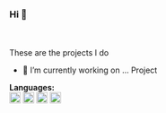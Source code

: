 ### Hi 👋

<br />
<br />
These are the projects I do

- 🔭 I’m currently working on ... Project

**Languages:**  
<code><img height="20" src="https://icon2.cleanpng.com/20180810/cxt/kisspng-oracle-certified-professional-java-se-programmer-c-grails-development-groovy-development-grails-d-5b6dde2478a285.7026776415339269484941.jpg"></code> 
<code><img height="20" src="https://boringowl.io/wp-content/uploads/2020/03/javascript-skryptowy-język-programowania-300x300.jpg"></code>
<code><img height="20" src="https://archive.wilgucki.pl/wp-content/uploads/2015/11/php_logo.png"></code>
<code><img height="20" src="https://porozmawiajmyoit.pl/wp-content/uploads/2020/05/python.png"></code>
